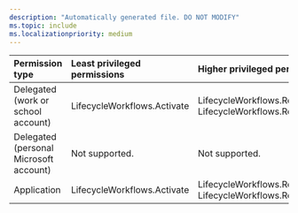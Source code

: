 ```yaml
---
description: "Automatically generated file. DO NOT MODIFY"
ms.topic: include
ms.localizationpriority: medium
---
```


|Permission type|Least privileged permissions|Higher privileged permissions|
|:---|:---|:---|
|Delegated (work or school account)|LifecycleWorkflows.Activate|LifecycleWorkflows.ReadWrite.All, LifecycleWorkflows.ReadWrite.Workflows|
|Delegated (personal Microsoft account)|Not supported.|Not supported.|
|Application|LifecycleWorkflows.Activate|LifecycleWorkflows.ReadWrite.All, LifecycleWorkflows.ReadWrite.Workflows|

